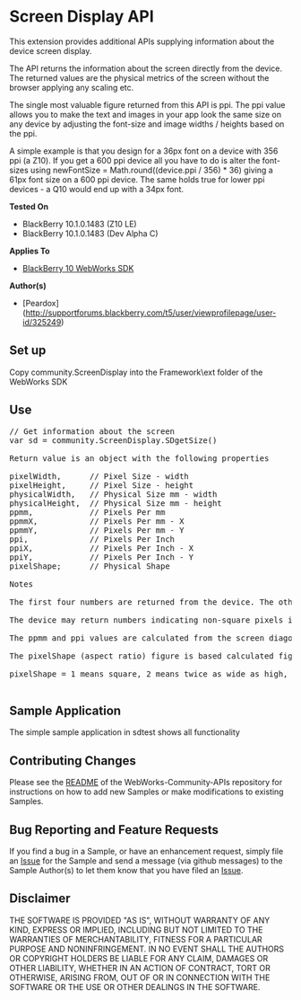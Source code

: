 # Screen Display API

This extension provides additional APIs supplying information about the device screen display.

The API returns the information about the screen directly from the device. The returned values are the physical metrics of the screen without the browser applying any scaling etc.

The single most valuable figure returned from this API is ppi. The ppi value allows you to make the text and images in your app look the same size on any device by adjusting the font-size and image widths / heights based on the ppi.

A simple example is that you design for a 36px font on a device with 356 ppi (a Z10). If you get a 600 ppi device all you have to do is alter the font-sizes using newFontSize = Math.round((device.ppi / 356) * 36) giving a 61px font size on a 600 ppi device. The same holds true for lower ppi devices - a Q10 would end up with a 34px font.

**Tested On**

* BlackBerry 10.1.0.1483 (Z10 LE)
* BlackBerry 10.1.0.1483 (Dev Alpha C)

**Applies To**

* [BlackBerry 10 WebWorks SDK](https://developer.blackberry.com/html5/download/sdk) 

**Author(s)** 

* [Peardox] (http://supportforums.blackberry.com/t5/user/viewprofilepage/user-id/325249)

## Set up

Copy community.ScreenDisplay into the Framework\ext folder of the WebWorks SDK

## Use

<pre>
// Get information about the screen
var sd = community.ScreenDisplay.SDgetSize()

Return value is an object with the following properties
 
pixelWidth,      // Pixel Size - width
pixelHeight,     // Pixel Size - height
physicalWidth,   // Physical Size mm - width
physicalHeight,  // Physical Size mm - height
ppmm,            // Pixels Per mm
ppmmX,           // Pixels Per mm - X
ppmmY,           // Pixels Per mm - Y
ppi,             // Pixels Per Inch
ppiX,            // Pixels Per Inch - X
ppiY,            // Pixels Per Inch - Y
pixelShape;      // Physical Shape

Notes

The first four numbers are returned from the device. The other numbers are calculates from these four base readings.

The device may return numbers indicating non-square pixels if wither the physical sizes are not accurate or the device truly has non-square pixels.

The ppmm and ppi values are calculated from the screen diagonal to get one easy number

The pixelShape (aspect ratio) figure is based calculated figures and so may be slightly off as well.

pixelShape = 1 means square, 2 means twice as wide as high, 0.5 means twice as wide as high (it is doubtful you'll ever see anything far from 1)

</pre>	

## Sample Application

The simple sample application in sdtest shows all functionality

## Contributing Changes

Please see the [README](https://github.com/blackberry/WebWorks-Community-APIs) of the WebWorks-Community-APIs repository for instructions on how to add new Samples or make modifications to existing Samples.


## Bug Reporting and Feature Requests

If you find a bug in a Sample, or have an enhancement request, simply file an [Issue](https://github.com/blackberry/WebWorks-Community-APIs//issues) for the Sample and send a message (via github messages) to the Sample Author(s) to let them know that you have filed an [Issue](https://github.com/blackberry/WebWorks-Community-APIs//issues).

## Disclaimer

THE SOFTWARE IS PROVIDED "AS IS", WITHOUT WARRANTY OF ANY KIND, EXPRESS OR IMPLIED, INCLUDING BUT NOT LIMITED TO THE WARRANTIES OF MERCHANTABILITY, FITNESS FOR A PARTICULAR PURPOSE AND NONINFRINGEMENT. IN NO EVENT SHALL THE AUTHORS OR COPYRIGHT HOLDERS BE LIABLE FOR ANY CLAIM, DAMAGES OR OTHER LIABILITY, WHETHER IN AN ACTION OF CONTRACT, TORT OR OTHERWISE, ARISING FROM, OUT OF OR IN CONNECTION WITH THE SOFTWARE OR THE USE OR OTHER DEALINGS IN THE SOFTWARE.